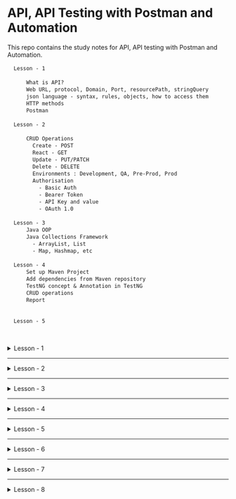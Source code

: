 # API, API Testing with Postman and Automation

This repo contains the study notes for API, API testing with Postman and Automation.

```
  Lesson - 1

      What is API?
      Web URL, protocol, Domain, Port, resourcePath, stringQuery
      json language - syntax, rules, objects, how to access them
      HTTP methods
      Postman

  Lesson - 2

      CRUD Operations
        Create - POST
        React - GET
        Update - PUT/PATCH
        Delete - DELETE
        Environments : Development, QA, Pre-Prod, Prod
        Authorisation
          - Basic Auth
          - Bearer Token
          - API Key and value
          - OAuth 1.0

  Lesson - 3
      Java OOP
      Java Collections Framework
        - ArrayList, List
        - Map, Hashmap, etc

  Lesson - 4
      Set up Maven Project
      Add dependencies from Maven repository
      TestNG concept & Annotation in TestNG
      CRUD operations
      Report


  Lesson - 5



```

<details>
  <summary>Lesson - 1 </summary>

- <img src=".\img\l1_1_web_url.PNG">
- <img src=".\img\l1_2_web_url.PNG">
- <img src=".\img\l1_3_web_url.PNG">
- <img src=".\img\l1_4_web_url.PNG">

## What is API?

- Application Programming Interface. It is a way for any two applications to communicate with each other.

  - app1 <--->(API) app2
    - Username :
    - Password :
  - Use facebook or google authentication

- Three Layers architecture of API

  - Presentation layer (frontend)
  - Business logic layer (backend) : Developer write logic
    - e.g. customer should be able to add item to the cart
    - customer should be able to check out
    -
  - Data layer : Database
    - Whatever actions you perform (e.g. create a new customer, registration of a new product), the information will be saved/updated in the database layer.

- API testing is testing the business logic of the application and get for responses and validate the responses
- Presentation layer testing : Do manually or use selenium
- (send request) ---> with help of end point(========)
- (receive )<--- (=========)
  - Use json to send and receive the data

## What is Web URL?

-

- Web URL - web uniform resource location : Uniquely identify the specific web resource inside the web application

  - every web application should have its unique address in the form of URL
  - URL is one and only way to access web application via browser
  - Max number of character in the URL is 200, otherwise, server will reject it.
  - Syntax is below.

  ```
    protocol://<domainName>:port/resourcePath?queryString#fragmentId

    http://localhost:8080/index.php
    http://google.com/search?q=swedish
    http://172.217.160.142/search?q=iphone11
  ```

- www.facebook.com

  - www.69.63.176.13.69.63.com
  - http://69.63.176.13/
  - different page : module or feature or in API called resource

- To get IP address of any website, enter the following into command prompt.

  ```
    ping facebook.com

    You will see the following responses.
    Reply from 157.240.8.35: bytes=32 time=43ms TTL=57
    Reply from 157.240.8.35: bytes=32 time=34ms TTL=57
    Reply from 157.240.8.35: bytes=32 time=27ms TTL=57
    Reply from 157.240.8.35: bytes=32 time=26ms TTL=57
  ```

- **protocol**

  - It is a common language where two application exchange information to each other.
    - When Swedish wants to communicate with someone from Korea at a cafe shop, she/he needs to use English to communicate with a cafe waiter
  - When one application want to communicate with another app (in this case browser and server), there is a requirement to have a common language which both applications can understand.
  - This language is known as protocol, where protocol as set of rules and instructions.
  - Browsers always send a request and receive a response via HTTP protocol. Hence it is called HTTP request/response.
  - Types of Protocols
    - http
    - https
    - ftp
    - smtp
  - When to use http vs https
    - Example. login - Enter username and password which are private and sensitive. They should be stored in a secure format. Therefore use https
  - SMTP - e.g. Outlook within one organisation
    - It is mainly for internal email communication
  - **domain**
    - name of the computer or IP address of the computer
    - In the network, there are so many servers available. By looking into the domain name, it will identify the specific computer
  - **port number**
    - We cannot install 2 applications in one port number.
    - All application should be running in different port number
    - What happens if you use same port number for two different applications?
      - Every appliation will be associated with one specific unique port number when it is installed.
      - Port number is used to identify the specific application inside the computer.
      - e.g. Jenkins/jira software installation -> they will be stored at different port numbers
  - **resourcePath**
  - **stringQuery**

    ```
      https://example.com/over/there?name=ferret
      https://upload.wikimedia.org/wikipedia/commons/0/06/Query_string.png

      https://en.wikipedia.org/w/index.php?title=Query_string&action=edit
    ```

  - (What is url?)[https://quick-adviser.com/what-is-resource-path-in-url/]

## JSON

- JSON stands for JavaScript Object Notation.
- JSON objects are used for transferring data between server and client. XML serves the same purpose. However, JSON objects have several advantages over XML.
- JSON values must have the following data types:
  - string
  - number
  - object
  - aray
  - boolean
  - null
- Syntax Rules

  - data is in name/value pairs
  - data is separated by comma
  - {} hold objects
  - [] brackets hold arrays

  ```
      var person - {
        "firstName" : Lee,
        "lastName" : Kim,
        "age"   : 65
      }
  ```

- Features of JSON
  - light weight
  - langauage independent
  - Easy to read and write
  - Text-based, human readable data exchange format
- Why use JSON?

  - **_Standard Structure_** : As we have seen so far that JSON objects are having a standard structure that makes developers job easy to read and write code, because they know what to expect from JSON.
  - **_Light weight_** : When working with AJAX, it is important to load the data quickly and asynchronously without requesting the page re-load. Since JSON is light
  - **_Scalable_** : It is langauge independent. It means it can work well with most programming languages. If you need to change the server side langauge, in that case, it would be easier to go ahead with the change as JSON structure is same for all the languages

  - JSON vs XML

    - example: Records of 4 students in text based format for later retrival if needed

    - JSON style
      - It is much more light weight compared to XML.
      - Can take advantage of arrays that is not available in XML

    ```
        {
          "students" : [
            {"name": "Lila", "age" : "23", "city" : "Seoul"},
            {"name": "Sam", "age" : "32", "city" : "Busan"},
            {"name": "Lee", "age" : "19", "city" : "Jeju"},
            {"name": "Chen", "age" : "29", "city" : "Incheon"},
          ]
        }
    ```

    - (XML style code)[https://www.convertjson.com/json-to-xml.htm]

    ```
        <?xml version="1.0" encoding="UTF-8" ?>
        <root>
          <students>
            <name>Lila</name>
            <age>23</age>
            <city>Seoul</city>
          </students>
          <students>
            <name>Sam</name>
            <age>32</age>
            <city>Busan</city>
          </students>
          <students>
            <name>Lee</name>
            <age>19</age>
            <city>Jeju</city>
          </students>
          <students>
            <name>Chen</name>
            <age>29</age>
            <city>Incheon</city>
          </students>
        </root>
    ```

- JSON data structures and how to read them

  - JSON objects
  - JSON objects in array
  - Nesting of JSON objects

- **JSON objects** : Below text creates an object that we can access using teh variable called person. Inside an object, there can be any number of key-value pairs.

  ```
      var person = {
        "name" : "Lee Kim",
        "age"   : "65",
        "website" : "myportfolio.com"
      }

      You can access the information out of a JSON object like this.

      document.writeln("The name is" + person.name);
  ```

  - **JSON objects in array** : Suppose it is required to store the information of more than one person. In this case, you need an array of objects.

    ```
      var students = [
        {
          "name" : "Lee Kim",
          "age"   : 65,
          "website" : "myportfolio.com",
          "subjects" : ["Maths", "physics", "arts", "language"],
          "OnCampusAccommodation" : false,
          "Dependent" : 2,
          "id" : 1
        },
        {
          "name" : "Josh Cameron",
          "age"   : 26,
          "website" : "icecream.com",
          "subjects" : ["Maths", "Pathology", "Creative", "language"],
          "OnCampusAccommodation" : true,
          "Dependent" : null,
          "id" : 2
        }
      ];


      document.writeln(students[0].name); // Lee Kim
      document.writeln(students[1].website); // icecream.com
    ```

  - **Nesting of JSON objects**

    ```
          var students = {
            "Lee Kim" : {
              "age"   : 65,
              "website" : "myportfolio.com",
              "id" : 1
            },
            "Josh Cameron": {
              "age"   : 45,
              "website" : "icecream.com",
              "id" : 2
            }
          };

      document.writeln(students[0].name); // Lee Kim

    ```

## HTTP methods

- <img src=".\img\http_request_methods_from_researchGate.png">
  - Referenced from (Connected Lighting System Interoperability Study: Application Programming Interfaces, Part 1)[https://www.researchgate.net/figure/Definitions-and-characteristics-of-HTTP-11-request-methods_tbl1_334248424]
- GET, POST, PUT, PATCH, DELETE, COPY, HEAD, OPTIONS, LINK, UNLINK, PURGE, LOCK, UNLOCK, etc..
- CRUD Operations
  - Create
  - Read
  - Update
  - Delete
- GET - Get/retrieve/read data from the database/server
  - Example
    - https://xyz.com/students
    - See how many users are available in the system
- POST - Create data in the server
  - Example :
- PUT - Update information
  - Whenever you need to update the entire data
- PATCH - Update information
  - Whenever you need to change only a single information in the data
- DELETE - remove a specified resource

## Postman

- Workspace - Allows you to collaborate with team members
  - can store all the API related to that workspace
- What is Collections?
  - Collection in Postman means a group of API requests that are already saved in the Postman and can be arranged into folders. A number of folders can be created inside a collection.
  - Putting together similar requests into folders and collections helps the client in better organisation and documentation of their requests.
  - All the API requests can be stored and saved within a collection and these collections can be shared amongst the team in the Postman workspace.
  - Hold collections of all types of requests

```
  Create folders in Collections
  GET
  POST

  Use fake API - https://reqres.in/
  use web url syntax
  protocol://domainName:8080//request/queryParamter

  1. Take endpoint /api/users=2
  2. Type this in Postman and use get method :
      https://reqres.in/api/users?page=2
    protocol  domain     endpoint queryParameter
    - Status 200 means get request is successful

  GET request practice

```

- (Do practice for all the queries )[https://reqres.in/] and save each request under folder
  - Make sure the response you get the correct.
  - <img src=".\img\l4_1_postman_queries_exercises.PNG">

```
    ListUsers               https://reqres.in/api/users?page=2
    Single User             https://reqres.in/api/data?id=2
    Single User Not Found   https://reqres.in/api/data?id=23
    List <Resource>         https://reqres.in/api/page?resource=unknown
    Single <Resource>       https://reqres.in/api/data/unknown/data?id=2
```

- POST

  - Create - Since you are creating, you need to add data.
  - Go to Body --> raw --> JSON --> add the information in there
  - If successful, status code should be 201. You should be the following.

    ```
      {
        "name": "morpheus",
        "job": "leader",
        "id": "285",
        "createdAt": "2022-03-24T23:52:27.469Z"
      }

    ```

- PUT
  - If successful, it will be updated and you should see **updatedAt** "updatedAt": "2022-03-25T00:02:39.330Z".
- Variables
- Environment

</details>

<hr>

<details>
  <summary>Lesson - 2 </summary>

- CRUD OPERATIONS- create, read, update, delete
  - [json-server --watch w2_d1_db.json](https://medium.com/codingthesmartway-com-blog/create-a-rest-api-with-json-server-36da8680136d)
  - Resources
    - http://localhost:3000/users
  - Home
  - CRUD Operations and HTTP methods
    - Create => POST
    - Read => GET
    - Update => PUT/PATCH
    - Delete => DELETE
- **Create**

  - POST - In Body, add another user. If successful, you will see 201 code status.

  ```
          {
            "id": 4,
            "firstName": "Su",
            "lastName": "Win",
            "age": 78
          }
  ```

  - **UPDATE**

    - Select PUT, and update the data in the body. You should get 200 status request.
    - POSTMAN <--> Registration page (it exposes API) <--> Database (Registraion table)

  - **DELETE**
    - http://localhost:3000/users/4

- Environments : Environments vary and URL will change depending on each environment and configuration.

  - Development environment
    - Unit testing
  - QA environment
  - Production environment
  - Create Environment
    - Add variable name and value URL
    - In one of the requests, {{URL}}
    - If you change the environment, you will see the change in the URL based on the environment selected.

- [Authorisation/ Authentication](https://learning.postman.com/docs/sending-requests/authorization/)

  - **Basic Auth** - just user name and password

  ```
  Sample API for Basic Auth:
  URL: https://postman-echo.com/basic-auth
  Username: postman
  Password: password
  ```

      - Enter username and password in Authorisation => Basic Auth
      - Authorisation successful => 200 status
      - When you send user name and password, [they get encoded](https://www.base64encode.org/) internally in Headers (key, value) along with the request

  - **API Key Auth**

    - Get request
    - key and value

    ```
      2) API Key Auth
      Get Request: https://api.openweathermap.org/data/2.5/forecast/daily?q=Delhi&cnt=1
      API key   :  appid
      value :  fe9c5cddb7e01d747b4611c3fc9eaf2c
    ```

    - Without API key and value, you will get 401 error - invalid API key.
    - <img src="./img/w2_api_authrisation.jpg">

  - **Bearer Token** - generate the token

    ```
      API reference URL : https://developer.github.com/v3/repos/
      POST request : https://api.github.com/user/repos
    ```

    - Create repo on Github using PostMan
      - [Create a repo using a template](https://docs.github.com/en/rest/reference/repos#create-a-repository-for-the-authenticated-user)
      - ## GitHub Settings
      - Delete repo - what is the end point
      - List all repo
        - GET /users/{username}/repos
        - https://api.github.com/repos/ktSuW/Hello-World-with-Postman_1

  - [**Practise these methods**](https://docs.github.com/en/rest/reference/repos#delete-a-repository)
  - **Two levels authentication**

    - OAuth 1.0 OTP sending - for more complex app

  - **Pre-request Script**
    - Before sending request, you need to add pre-request Script.
    - Add values
  - **Tests** - How to perform validation in Postman? - Postman provides snippets - To validate the response, you need to perform tests through Tests. - <img src=".\img\w2_tests.jpg">
  </details>

<hr>

<details>
  <summary>Lesson - 3 </summary>

- Fragment ID
- URI
- URL
- Java
  - OOP, access modifiers, variables
  - Access modifiers - public, private, protected, final, static
- JavaCollection Framework
  - List Interface
  - Map Interface
- <img src=".\img\">

</details>
<hr>
<details>
  <summary>Lesson - 4 </summary>

- [How to set up REST Assured with TestNG and Maven in IntelliJ IDEA](https://blog.anurut.com/setting-up-restassured-with-testng-in-intellijidea/)

  - REST assured
  - create Maven project
  - Write all the script in src/test/java
  - Testing RestAssured
  - [Download TestNG in Plugin](https://www.testingdocs.com/enable-testng-in-intellij-ide/)
  - Add RestAssured dependencies - [Go to Maven Repository](https://mvnrepository.com/)
    - [Rest Assured](https://mvnrepository.com/artifact/io.rest-assured/rest-assured)
      - https://mvnrepository.com/artifact/io.rest-assured/rest-assured/4.4.0

- Add the code to pom.xml file

```
    <dependencies>
      <!-- https://mvnrepository.com/artifact/io.rest-assured/rest-assured -->
      <dependency>
          <groupId>io.rest-assured</groupId>
          <artifactId>rest-assured</artifactId>
          <version>4.4.0</version>
          <scope>test</scope>
      </dependency>
    </dependencies>

```

- On right, refresh Maven.
- To validate whether we have correct JSON responses, use below.
- [JSON Simple jar](https://mvnrepository.com/artifact/com.googlecode.json-simple/json-simple)
- POM.xml

```
<dependencies>
  <dependency>
      <groupId>io.rest-assured</groupId>
      <artifactId>json-schema-validator</artifactId>
      <version>4.3.1</version>
  </dependency>
  <dependency>
      <groupId>io.rest-assured</groupId>
      <artifactId>json-path</artifactId>
      <version>4.3.1</version>
  </dependency>
  <dependency>
      <groupId>io.rest-assured</groupId>
      <artifactId>xml-path</artifactId>
      <version>4.3.1</version>
  </dependency>
  <dependency>
      <groupId>io.rest-assured</groupId>
      <artifactId>spring-mock-mvc</artifactId>
      <version>4.3.1</version>
      <scope>test</scope>
  </dependency>
  <dependency>
      <groupId>io.rest-assured</groupId>
      <artifactId>scala-support</artifactId>
      <version>4.3.1</version>
      <scope>test</scope>
  </dependency>
  <dependency>
      <groupId>io.rest-assured</groupId>
      <artifactId>rest-assured-common</artifactId>
      <version>4.3.1</version>
  </dependency>
  <dependency>
      <groupId>io.rest-assured</groupId>
      <artifactId>spring-commons</artifactId>
      <version>4.3.1</version>
  </dependency>
  <dependency>
      <groupId>io.rest-assured</groupId>
      <artifactId>spring-web-test-client</artifactId>
      <version>4.3.1</version>
  </dependency>
  <dependency>
      <groupId>io.rest-assured</groupId>
      <artifactId>rest-assured-parent</artifactId>
      <version>4.3.1</version>
      <type>pom</type>
  </dependency>
</dependencies>

```

- TestNG concept
- Annoation for TestNG
- <img src=".\img\">

</details>
<hr>
<details>
  <summary>Lesson - 5 </summary>

- <img src=".\img\">

</details>
<hr>
<details>
  <summary>Lesson - 6 </summary>

- <img src=".\img\">

</details>
<hr>
<details>
  <summary>Lesson - 7 </summary>

- <img src=".\img\">

</details>
<hr>
<details>
  <summary>Lesson - 8 </summary>

- <img src=".\img\">

</details>
